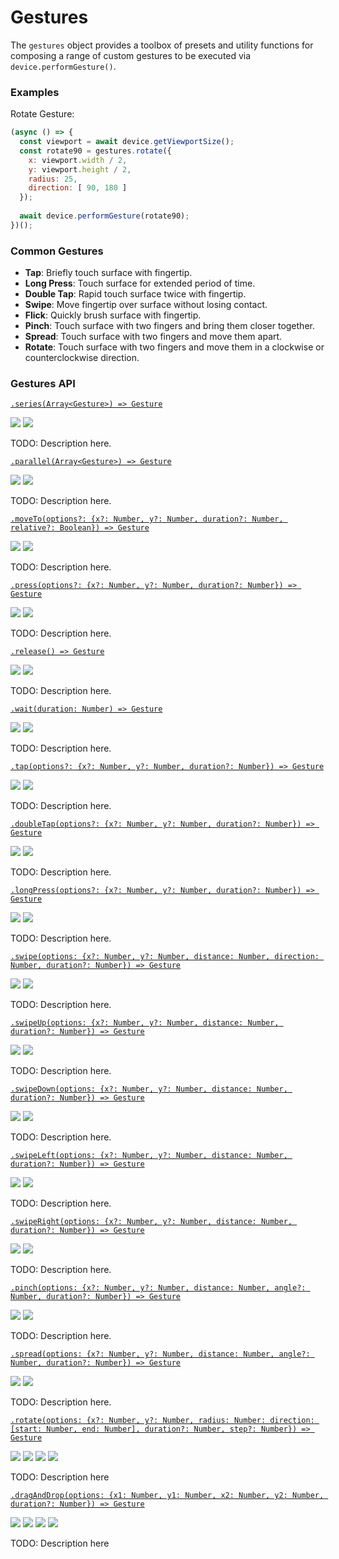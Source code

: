 # Gestures

The `gestures` object provides a toolbox of presets and utility functions for composing a range of custom gestures to be executed via `device.performGesture()`.

### Examples

Rotate Gesture:

```javascript
(async () => {
  const viewport = await device.getViewportSize();
  const rotate90 = gestures.rotate({
    x: viewport.width / 2,
    y: viewport.height / 2,
    radius: 25,
    direction: [ 90, 180 ]
  });
  
  await device.performGesture(rotate90);
})();
```

### Common Gestures

- **Tap**: Briefly touch surface with fingertip.
- **Long Press**: Touch surface for extended period of time.
- **Double Tap**: Rapid touch surface twice with fingertip.
- **Swipe**: Move fingertip over surface without losing contact.
- **Flick**: Quickly brush surface with fingertip.
- **Pinch**: Touch surface with two fingers and bring them closer together.
- **Spread**: Touch surface with two fingers and move them apart.
- **Rotate**: Touch surface with two fingers and move them in a clockwise or counterclockwise direction.

### Gestures API

[```.series(Array<Gesture>) => Gesture```](./gestures/series.md)

<img src="https://img.shields.io/badge/Platform-Native-blue.svg" /> <img src="https://img.shields.io/badge/Docs-TODO-red.svg" />

TODO: Description here.

[```.parallel(Array<Gesture>) => Gesture```](./gestures/parallel.md)

<img src="https://img.shields.io/badge/Platform-Native-blue.svg" /> <img src="https://img.shields.io/badge/Docs-TODO-red.svg" />

TODO: Description here.

[```.moveTo(options?: {x?: Number, y?: Number, duration?: Number, relative?: Boolean}) => Gesture```](./gestures/moveTo.md)

<img src="https://img.shields.io/badge/Platform-Native-blue.svg" /> <img src="https://img.shields.io/badge/Docs-TODO-red.svg" />

TODO: Description here.

[```.press(options?: {x?: Number, y?: Number, duration?: Number}) => Gesture```](./gestures/press.md)

<img src="https://img.shields.io/badge/Platform-Native-blue.svg" /> <img src="https://img.shields.io/badge/Docs-TODO-red.svg" />

TODO: Description here.

[```.release() => Gesture```](./gestures/release.md)

<img src="https://img.shields.io/badge/Platform-Native-blue.svg" /> <img src="https://img.shields.io/badge/Docs-TODO-red.svg" />

TODO: Description here.

[```.wait(duration: Number) => Gesture```](./gestures/wait.md)

<img src="https://img.shields.io/badge/Platform-Native-blue.svg" /> <img src="https://img.shields.io/badge/Docs-TODO-red.svg" />

TODO: Description here.

[```.tap(options?: {x?: Number, y?: Number, duration?: Number}) => Gesture```](./gestures/tap.md)

<img src="https://img.shields.io/badge/Platform-Native-blue.svg" /> <img src="https://img.shields.io/badge/Docs-TODO-red.svg" />

TODO: Description here.

[```.doubleTap(options?: {x?: Number, y?: Number, duration?: Number}) => Gesture```](./gestures/doubleTap.md)

<img src="https://img.shields.io/badge/Platform-Native-blue.svg" /> <img src="https://img.shields.io/badge/Docs-TODO-red.svg" />

TODO: Description here.

[```.longPress(options?: {x?: Number, y?: Number, duration?: Number}) => Gesture```](./gestures/longPress.md)

<img src="https://img.shields.io/badge/Platform-Native-blue.svg" /> <img src="https://img.shields.io/badge/Docs-TODO-red.svg" />

TODO: Description here.

[```.swipe(options: {x?: Number, y?: Number, distance: Number, direction: Number, duration?: Number}) => Gesture```](./gestures/swipe.md)

<img src="https://img.shields.io/badge/Platform-Native-blue.svg" /> <img src="https://img.shields.io/badge/Docs-TODO-red.svg" />

TODO: Description here.

[```.swipeUp(options: {x?: Number, y?: Number, distance: Number, duration?: Number}) => Gesture```](./gestures/swipeUp.md)

<img src="https://img.shields.io/badge/Platform-Native-blue.svg" /> <img src="https://img.shields.io/badge/Docs-TODO-red.svg" />

TODO: Description here.

[```.swipeDown(options: {x?: Number, y?: Number, distance: Number, duration?: Number}) => Gesture```](./gestures/swipeDown.md)

<img src="https://img.shields.io/badge/Platform-Native-blue.svg" /> <img src="https://img.shields.io/badge/Docs-TODO-red.svg" />

TODO: Description here.

[```.swipeLeft(options: {x?: Number, y?: Number, distance: Number, duration?: Number}) => Gesture```](./gestures/swipeLeft.md)

<img src="https://img.shields.io/badge/Platform-Native-blue.svg" /> <img src="https://img.shields.io/badge/Docs-TODO-red.svg" />

TODO: Description here.

[```.swipeRight(options: {x?: Number, y?: Number, distance: Number, duration?: Number}) => Gesture```](./gestures/swipeRight.md)

<img src="https://img.shields.io/badge/Platform-Native-blue.svg" /> <img src="https://img.shields.io/badge/Docs-TODO-red.svg" />

TODO: Description here.

[```.pinch(options: {x?: Number, y?: Number, distance: Number, angle?: Number, duration?: Number}) => Gesture```](./gestures/pinch.md)

<img src="https://img.shields.io/badge/Platform-Native-blue.svg" /> <img src="https://img.shields.io/badge/Docs-TODO-red.svg" />

TODO: Description here.

[```.spread(options: {x?: Number, y?: Number, distance: Number, angle?: Number, duration?: Number}) => Gesture```](./gestures/spread.md)

<img src="https://img.shields.io/badge/Platform-Native-blue.svg" /> <img src="https://img.shields.io/badge/Docs-TODO-red.svg" />

TODO: Description here.

[```.rotate(options: {x?: Number, y?: Number, radius: Number: direction: [start: Number, end: Number], duration?: Number, step?: Number}) => Gesture```](./gestures/rotate.md)

<img src="https://img.shields.io/badge/Platform-Native-blue.svg" /> <img src="https://img.shields.io/badge/Dev-TODO-red.svg" /> <img src="https://img.shields.io/badge/Docs-TODO-red.svg" /> <img src="https://img.shields.io/badge/Tests-TODO-red.svg" />

TODO: Description here

[```.dragAndDrop(options: {x1: Number, y1: Number, x2: Number, y2: Number, duration?: Number}) => Gesture```](./gestures/dragAndDrop.md)

<img src="https://img.shields.io/badge/Platform-Native-blue.svg" /> <img src="https://img.shields.io/badge/Dev-TODO-red.svg" /> <img src="https://img.shields.io/badge/Docs-TODO-red.svg" /> <img src="https://img.shields.io/badge/Tests-TODO-red.svg" />

TODO: Description here

